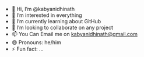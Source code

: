 - 👋 Hi, I’m @kabyanidhinath
- 👀 I’m interested in everything 
- 🌱 I’m currently learning about GitHub
- 💞️ I’m looking to collaborate on any project
- 📫 You Can Email me on kabyanidhinath@gmail.com
- 😄 Pronouns: he/him
- ⚡ Fun fact: ...

<!---
kabyanidhinath/kabyanidhinath is a ✨ special ✨ repository because its `README.md` (this file) appears on your GitHub profile.
You can click the Preview link to take a look at your changes.
--->
